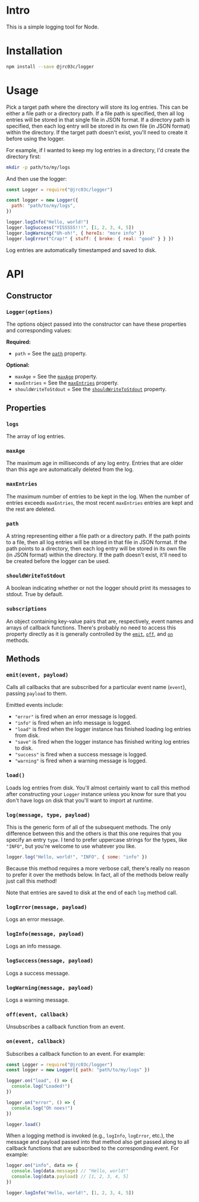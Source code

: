 # Intro

This is a simple logging tool for Node.

# Installation

```bash
npm install --save @jrc03c/logger
```

# Usage

Pick a target path where the directory will store its log entries. This can be either a file path or a directory path. If a file path is specified, then all log entries will be stored in that single file in JSON format. If a directory path is specified, then each log entry will be stored in its own file (in JSON format) within the directory. If the target path doesn't exist, you'll need to create it before using the logger.

For example, if I wanted to keep my log entries in a directory, I'd create the directory first:

```bash
mkdir -p path/to/my/logs
```

And then use the logger:

```js
const Logger = require("@jrc03c/logger")

const logger = new Logger({
  path: "path/to/my/logs",
})

logger.logInfo("Hello, world!")
logger.logSuccess("YISSSSS!!!", [1, 2, 3, 4, 5])
logger.logWarning("Uh-oh!", { hereIs: "more info" })
logger.logError("Crap!" { stuff: { broke: { real: "good" } } })
```

Log entries are automatically timestamped and saved to disk.

# API

## Constructor

### `Logger(options)`

The options object passed into the constructor can have these properties and corresponding values:

**Required:**

- `path` = See the [`path`](#path) property.

**Optional:**

- `maxAge` = See the [`maxAge`](#maxAge) property.
- `maxEntries` = See the [`maxEntries`](#maxEntries) property.
- `shouldWriteToStdout` = See the [`shouldWriteToStdout`](#shouldWriteToStdout) property.

## Properties

### `logs`

The array of log entries.

### `maxAge`

The maximum age in milliseconds of any log entry. Entries that are older than this age are automatically deleted from the log.

### `maxEntries`

The maximum number of entries to be kept in the log. When the number of entries exceeds `maxEntries`, the most recent `maxEntries` entries are kept and the rest are deleted.

### `path`

A string representing either a file path or a directory path. If the path points to a file, then all log entries will be stored in that file in JSON format. If the path points to a directory, then each log entry will be stored in its own file (in JSON format) within the directory. If the path doesn't exist, it'll need to be created before the logger can be used.

### `shouldWriteToStdout`

A boolean indicating whether or not the logger should print its messages to stdout. True by default.

### `subscriptions`

An object containing key-value pairs that are, respectively, event names and arrays of callback functions. There's probably no need to access this property directly as it is generally controlled by the [`emit`](#emitevent-payload), [`off`](#offevent-callback), and [`on`](#onevent-callback) methods.

## Methods

### `emit(event, payload)`

Calls all callbacks that are subscribed for a particular event name (`event`), passing `payload` to them.

Emitted events include:

- `"error"` is fired when an error message is logged.
- `"info"` is fired when an info message is logged.
- `"load"` is fired when the logger instance has finished loading log entries from disk.
- `"save"` is fired when the logger instance has finished writing log entries to disk.
- `"success"` is fired when a success message is logged.
- `"warning"` is fired when a warning message is logged.

### `load()`

Loads log entries from disk. You'll almost certainly want to call this method after constructing your `Logger` instance unless you know for sure that you don't have logs on disk that you'll want to import at runtime.

### `log(message, type, payload)`

This is the generic form of all of the subsequent methods. The only difference between this and the others is that this one requires that you specify an entry `type`. I tend to prefer uppercase strings for the types, like `"INFO"`, but you're welcome to use whatever you like.

```js
logger.log("Hello, world!", "INFO", { some: "info" })
```

Because this method requires a more verbose call, there's really no reason to prefer it over the methods below. In fact, all of the methods below really just call this method!

Note that entries are saved to disk at the end of each `log` method call.

### `logError(message, payload)`

Logs an error message.

### `logInfo(message, payload)`

Logs an info message.

### `logSuccess(message, payload)`

Logs a success message.

### `logWarning(message, payload)`

Logs a warning message.

### `off(event, callback)`

Unsubscribes a callback function from an event.

### `on(event, callback)`

Subscribes a callback function to an event. For example:

```js
const Logger = require("@jrc03c/logger")
const logger = new Logger({ path: "path/to/my/logs" })

logger.on("load", () => {
  console.log("Loaded!")
})

logger.on("error", () => {
  console.log("Oh noes!")
})

logger.load()
```

When a logging method is invoked (e.g., `logInfo`, `logError`, etc.), the message and payload passed into that method also get passed along to all callback functions that are subscribed to the corresponding event. For example:

```js
logger.on("info", data => {
  console.log(data.message) // "Hello, world!"
  console.log(data.payload) // [1, 2, 3, 4, 5]
})

logger.logInfo("Hello, world!", [1, 2, 3, 4, 5])
```
